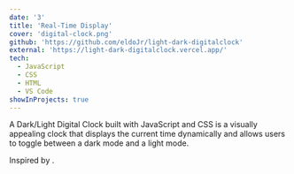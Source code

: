 ```yaml
---
date: '3'
title: 'Real-Time Display'
cover: 'digital-clock.png'
github: 'https://github.com/eldoJr/light-dark-digitalclock'
external: 'https://light-dark-digitalclock.vercel.app/'
tech:
  - JavaScript
  - CSS
  - HTML
  - VS Code
showInProjects: true
---
```


A Dark/Light Digital Clock built with JavaScript and CSS is a visually appealing clock that displays the current time dynamically and allows users to toggle between a dark mode and a light mode. 

Inspired by  []().
